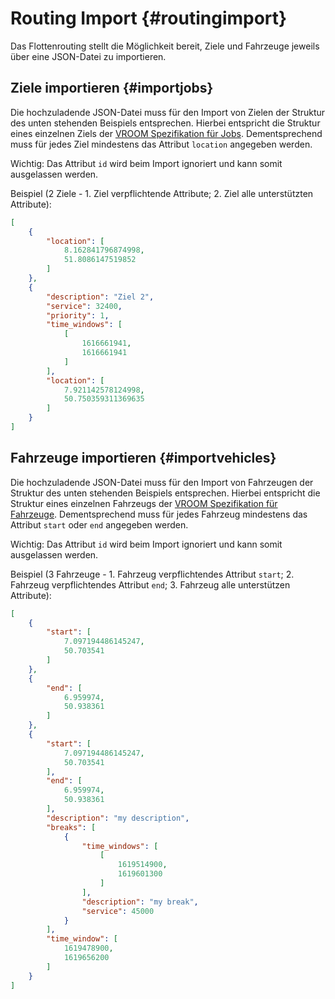 # Routing Import {#routingimport}

Das Flottenrouting stellt die Möglichkeit bereit, Ziele und Fahrzeuge jeweils über eine JSON-Datei zu importieren.

## Ziele importieren {#importjobs}

Die hochzuladende JSON-Datei muss für den Import von Zielen der Struktur des unten stehenden Beispiels entsprechen.
Hierbei entspricht die Struktur eines einzelnen Ziels der [VROOM Spezifikation für Jobs](https://github.com/VROOM-Project/vroom/blob/master/docs/API.md#jobs).
Dementsprechend muss für jedes Ziel mindestens das Attribut `location` angegeben werden.

Wichtig: Das Attribut `id` wird beim Import ignoriert und kann somit ausgelassen werden.

Beispiel (2 Ziele - 1. Ziel verpflichtende Attribute; 2. Ziel alle unterstützten Attribute):

```json
[
    {
        "location": [
            8.162841796874998,
            51.8086147519852
        ]
    },
    {
        "description": "Ziel 2",
        "service": 32400,
        "priority": 1,
        "time_windows": [
            [
                1616661941,
                1616661941
            ]
        ],
        "location": [
            7.921142578124998,
            50.750359311369635
        ]
    }
]
```

## Fahrzeuge importieren {#importvehicles}

Die hochzuladende JSON-Datei muss für den Import von Fahrzeugen der Struktur des unten stehenden Beispiels entsprechen.
Hierbei entspricht die Struktur eines einzelnen Fahrzeugs der [VROOM Spezifikation für Fahrzeuge](https://github.com/VROOM-Project/vroom/blob/master/docs/API.md#vehicles).
Dementsprechend muss für jedes Fahrzeug mindestens das Attribut `start` oder `end` angegeben werden.

Wichtig: Das Attribut `id` wird beim Import ignoriert und kann somit ausgelassen werden.

Beispiel (3 Fahrzeuge - 1. Fahrzeug verpflichtendes Attribut `start`; 2. Fahrzeug verpflichtendes Attribut `end`; 3. Fahrzeug alle unterstützen Attribute):

```json
[
    {
        "start": [
            7.097194486145247,
            50.703541
        ]
    },
    {
        "end": [
            6.959974,
            50.938361
        ]
    },
    {
        "start": [
            7.097194486145247,
            50.703541
        ],
        "end": [
            6.959974,
            50.938361
        ],
        "description": "my description",
        "breaks": [
            {
                "time_windows": [
                    [
                        1619514900,
                        1619601300
                    ]
                ],
                "description": "my break",
                "service": 45000
            }
        ],
        "time_window": [
            1619478900,
            1619656200
        ]
    }
]

```
